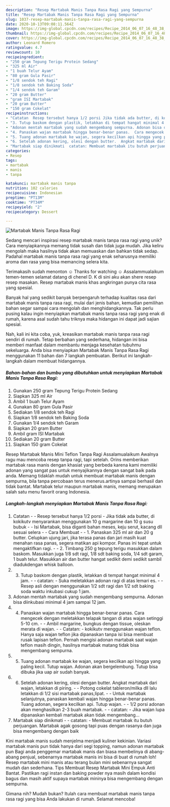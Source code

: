```yaml
---
description: "Resep Martabak Manis Tanpa Rasa Ragi yang Sempurna"
title: "Resep Martabak Manis Tanpa Rasa Ragi yang Sempurna"
slug: 1037-resep-martabak-manis-tanpa-rasa-ragi-yang-sempurna
date: 2020-10-13T09:08:11.564Z
image: https://img-global.cpcdn.com/recipes/Recipe_2014_06_07_16_48_38_251_ab67e7_original_20140103_034432/751x532cq70/martabak-manis-tanpa-rasa-ragi-foto-resep-utama.jpg
thumbnail: https://img-global.cpcdn.com/recipes/Recipe_2014_06_07_16_48_38_251_ab67e7_original_20140103_034432/751x532cq70/martabak-manis-tanpa-rasa-ragi-foto-resep-utama.jpg
cover: https://img-global.cpcdn.com/recipes/Recipe_2014_06_07_16_48_38_251_ab67e7_original_20140103_034432/751x532cq70/martabak-manis-tanpa-rasa-ragi-foto-resep-utama.jpg
author: Leonard Romero
ratingvalue: 4.7
reviewcount: 10
recipeingredient:
- "250 gram Tepung Terigu Protein Sedang"
- "325 ml Air"
- "1 buah Telur Ayam"
- "80 gram Gula Pasir"
- "1/8 sendok teh Ragi"
- "1/8 sendok teh Baking Soda"
- "1/4 sendok teh Garam"
- "20 gram Butter"
- "gram ISI Martabak"
- "20 gram Butter"
- "150 gram Cokelat"
recipeinstructions:
- "Catatan  Resep tersebut hanya 1/2 porsi Jika tidak ada butter, di kokikutv menyarankan menggunakan 10 g margarine dan 10 g susu bubuk  Isi Martabak, bisa diganti bahan meses, keju serut, kacang dll sesuai selera  Cara Membuat  1. Panaskan 325 ml air dan 20 g butter.  Celupkan ujung jari, jika terasa panas dan jari masih kuat menahan rasa panas, segera matikan api kompor. Panas ini tepat untuk mengaktifkan ragi.  2. Timbang 250 g tepung terigu masukkan dalam baskom.  Masukkan juga 1/8 sdt ragi, 1/8 sdt baking soda, 1/4 sdt garam, 1 buah telur.  Masukkan air dan butter hangat sedikit demi sedikit sambil diadukdengan whisk balloon."
- "3. Tutup baskom dengan plastik, letakkan di tempat hangat minimal 4 jam.  catatan:  Suka meletakkan adonan ragi di atas lemari es.  Resep asli dengan menggunakan 1/2 sdt ragi dan 1/2 sdt baking soda waktu inkubasi cukup 1 jam."
- "Adonan mentah martabak yang sudah mengembang sempurna. Adonan bisa diinkubasi minimal 4 jam sampai 12 jam."
- "4. Panaskan wajan martabak hingga benar-benar panas.  Cara mengecek dengan meletakkan telapak tangan di atas wajan setinggi 5-10 cm.  Ambil margarine, bungkus dengan tissue, oleskan merata di wajan.  Catatan: kokikutv menggunakan wajan teflon.  Hanya saja wajan teflon jika dipanaskan tanpa isi bisa membuat rusak lapisan teflon. Pernah mengisi adonan martabak saat wajan teflon masih dingin, hasilnya martabak matang tidak bisa mengembang sempurna."
- "5. Tuang adonan martabak ke wajan, segera kecilkan api hingga yang paling kecil.  Tutup wajan.  Adonan akan bergelembung.  Tutup bisa dibuka jika uap air sudah banyak."
- "6. Setelah adonan kering, olesi dengan butter.  Angkat martabak dari wajan, letakkan di piring.  Potong cokelat tableron/milka dll lalu letakkan di 1/2 sisi martabak panas,lipat.  Untuk martabak selanjutnya, panaskan kembali wajan hingga benar-benar panas. Tuang adonan, segera kecilkan api.  Tutup wajan.  1/2 porsi adonan akan menghasilkan 2-3 buah martabak.  catatan: Jika wajan lupa dipanaskan kembali martabak akan tidak mengembang..."
- "Martabak siap dinikmati  catatan: Membuat martabak itu butuh perjuangan.  Martabak agak gosong tapi puas dengan rasanya dan juga bisa mengembang dengan baik"
categories:
- Resep
tags:
- martabak
- manis
- tanpa

katakunci: martabak manis tanpa 
nutrition: 102 calories
recipecuisine: Indonesian
preptime: "PT13M"
cooktime: "PT34M"
recipeyield: "2"
recipecategory: Dessert

---
```



![Martabak Manis Tanpa Rasa Ragi](https://img-global.cpcdn.com/recipes/Recipe_2014_06_07_16_48_38_251_ab67e7_original_20140103_034432/751x532cq70/martabak-manis-tanpa-rasa-ragi-foto-resep-utama.jpg)

Sedang mencari inspirasi resep martabak manis tanpa rasa ragi yang unik? Cara menyiapkannya memang tidak susah dan tidak juga mudah. Jika keliru mengolah maka hasilnya tidak akan memuaskan dan bahkan tidak sedap. Padahal martabak manis tanpa rasa ragi yang enak seharusnya memiliki aroma dan rasa yang bisa memancing selera kita.

Terimakasih sudah menonton ☺ Thanks for watching ☺ Assalammualaikum temen-temen selamat datang di chenel D. K di sini aku akan shere resep resep masakan. Resep martabak manis khas angkringan punya cita rasa yang spesial.

Banyak hal yang sedikit banyak berpengaruh terhadap kualitas rasa dari martabak manis tanpa rasa ragi, mulai dari jenis bahan, kemudian pemilihan bahan segar sampai cara mengolah dan menghidangkannya. Tak perlu pusing kalau ingin menyiapkan martabak manis tanpa rasa ragi yang enak di rumah, karena asal sudah tahu triknya maka hidangan ini dapat jadi sajian spesial.


Nah, kali ini kita coba, yuk, kreasikan martabak manis tanpa rasa ragi sendiri di rumah. Tetap berbahan yang sederhana, hidangan ini bisa memberi manfaat dalam membantu menjaga kesehatan tubuhmu sekeluarga. Anda bisa menyiapkan Martabak Manis Tanpa Rasa Ragi menggunakan 11 bahan dan 7 langkah pembuatan. Berikut ini langkah-langkah dalam membuat hidangannya.

<!--inarticleads1-->

##### Bahan-bahan dan bumbu yang dibutuhkan untuk menyiapkan Martabak Manis Tanpa Rasa Ragi:

1. Gunakan 250 gram Tepung Terigu Protein Sedang
1. Siapkan 325 ml Air
1. Ambil 1 buah Telur Ayam
1. Gunakan 80 gram Gula Pasir
1. Sediakan 1/8 sendok teh Ragi
1. Siapkan 1/8 sendok teh Baking Soda
1. Gunakan 1/4 sendok teh Garam
1. Siapkan 20 gram Butter
1. Ambil gram ISI Martabak
1. Sediakan 20 gram Butter
1. Siapkan 150 gram Cokelat


Resep Martabak Manis Mini Teflon Tanpa Ragi Assalamualaikum Awalnya ragu mau mencoba resep tanpa ragi, tapi setelah. Orins memberikan martabak rasa manis dengan khasiat yang berbeda karena kami memiliki adonan yang sangat pas untuk menyajikannya dengan sangat baik pada anda. Memang tidaklah mudah untuk membuat martabak manis dengan sempurna, bila tanpa percobaan terus menerus.artinya sampai berhasil dan tidak bantat. Martabak telur maupun martabak manis, memang merupakan salah satu menu favorit orang Indonesia. 

<!--inarticleads2-->

##### Langkah-langkah menyiapkan Martabak Manis Tanpa Rasa Ragi:

1. Catatan -  - Resep tersebut hanya 1/2 porsi - Jika tidak ada butter, di kokikutv menyarankan menggunakan 10 g margarine dan 10 g susu bubuk -  - Isi Martabak, bisa diganti bahan meses, keju serut, kacang dll sesuai selera -  - Cara Membuat -  - 1. Panaskan 325 ml air dan 20 g butter.  Celupkan ujung jari, jika terasa panas dan jari masih kuat menahan rasa panas, segera matikan api kompor. Panas ini tepat untuk mengaktifkan ragi. -  - 2. Timbang 250 g tepung terigu masukkan dalam baskom.  Masukkan juga 1/8 sdt ragi, 1/8 sdt baking soda, 1/4 sdt garam, 1 buah telur.  Masukkan air dan butter hangat sedikit demi sedikit sambil diadukdengan whisk balloon.
1. 3. Tutup baskom dengan plastik, letakkan di tempat hangat minimal 4 jam. -  - catatan:  - Suka meletakkan adonan ragi di atas lemari es. -  - Resep asli dengan menggunakan 1/2 sdt ragi dan 1/2 sdt baking soda waktu inkubasi cukup 1 jam.
1. Adonan mentah martabak yang sudah mengembang sempurna. Adonan bisa diinkubasi minimal 4 jam sampai 12 jam.
1. 4. Panaskan wajan martabak hingga benar-benar panas.  Cara mengecek dengan meletakkan telapak tangan di atas wajan setinggi 5-10 cm. -  - Ambil margarine, bungkus dengan tissue, oleskan merata di wajan. -  - Catatan: - kokikutv menggunakan wajan teflon.  Hanya saja wajan teflon jika dipanaskan tanpa isi bisa membuat rusak lapisan teflon. Pernah mengisi adonan martabak saat wajan teflon masih dingin, hasilnya martabak matang tidak bisa mengembang sempurna.
1. 5. Tuang adonan martabak ke wajan, segera kecilkan api hingga yang paling kecil.  Tutup wajan.  Adonan akan bergelembung.  Tutup bisa dibuka jika uap air sudah banyak.
1. 6. Setelah adonan kering, olesi dengan butter.  Angkat martabak dari wajan, letakkan di piring. -  - Potong cokelat tableron/milka dll lalu letakkan di 1/2 sisi martabak panas,lipat. -  - Untuk martabak selanjutnya, panaskan kembali wajan hingga benar-benar panas. Tuang adonan, segera kecilkan api.  Tutup wajan. -  - 1/2 porsi adonan akan menghasilkan 2-3 buah martabak. -  - catatan: - Jika wajan lupa dipanaskan kembali martabak akan tidak mengembang...
1. Martabak siap dinikmati -  - catatan: - Membuat martabak itu butuh perjuangan.  Martabak agak gosong tapi puas dengan rasanya dan juga bisa mengembang dengan baik


Kini martabak manis sudah menjelma menjadi kuliner kekinian. Variasi martabak manis pun tidak hanya dari segi topping, namun adonan martabak pun Bagi anda penggemar martabak manis dan biasa membelinya di abang-abang penjual, sebenarnya martabak manis ini bisa di buat di rumah loh! Resep martabak mini manis atau terang bulan mini sebenarnya sangat mudah dan sederhana. Tips Membuat Resep Martabak Mini Empuk Anti Bantat. Pastikan ragi instan dan baking powder nya masih dalam kondisi bagus dan masih aktif supaya martabak mininya bisa mengembang dengan sempurna. 

Gimana nih? Mudah bukan? Itulah cara membuat martabak manis tanpa rasa ragi yang bisa Anda lakukan di rumah. Selamat mencoba!
